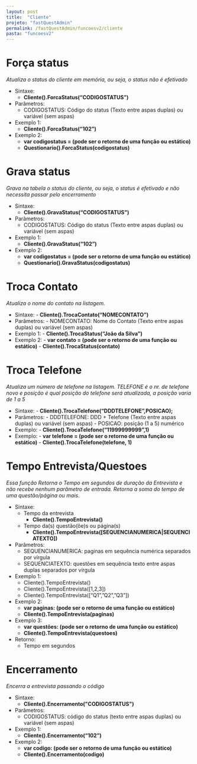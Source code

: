 ```yaml
---
layout: post
title:  "Cliente"
projeto: "fastQuestAdmin"
permalink: /fastQuestAdmin/funcoesv2/cliente
pasta: "funcoesv2"
---
```


# Força status
*Atualiza o status do cliente em memória, ou seja, o status não é efetivado*

- Sintaxe:
    - **Cliente().ForcaStatus(“CODIGOSTATUS”)**
- Parâmetros:
    - CODIGOSTATUS: Código do status (Texto entre aspas duplas) ou variável (sem aspas)
- Exemplo 1: 
    - **Cliente().ForcaStatus(“102”)**
- Exemplo 2:
    - **var codigostatus = (pode ser o retorno de uma função ou estático)**
    - **Questionario().ForcaStatus(codigostatus)**


# Grava status
*Grava na tabela o status do cliente, ou seja, o status é efetivado e não necessita passar pelo encerramento*

- Sintaxe:
    - **Cliente().GravaStatus(“CODIGOSTATUS”)**
- Parâmetros:
    - CODIGOSTATUS: Código do status (Texto entre aspas duplas) ou variável (sem aspas)
- Exemplo 1: 
    - **Cliente().GravaStatus(“102”)**
- Exemplo 2:
    - **var codigostatus = (pode ser o retorno de uma função ou estático)**
    - **Questionario().GravaStatus(codigostatus)**

# Troca Contato
*Atualiza o nome do contato na listagem.*

- Sintaxe:
        - **Cliente().TrocaContato(“NOMECONTATO”)**
- Parâmetros:
        - NOMECONTATO: Nome do Contato (Texto entre aspas duplas) ou variável (sem aspas)
- Exemplo 1:
        - **Cliente().TrocaStatus(“João da Silva”)**
- Exemplo 2:
        - **var contato = (pode ser o retorno de uma função ou estático)**
        - **Cliente().TrocaStatus(contato)**


# Troca Telefone
*Atualiza um número de telefone na listagem. TELEFONE é o nr. de telefone novo e posição é qual posição do telefone será atualizada, a posição varia de 1 a 5*

- Sintaxe:
        - **Cliente().TrocaTelefone(“DDDTELEFONE”,POSICAO);**
- Parâmetros:
        - DDDTELEFONE: DDD + Telefone (Texto entre aspas duplas) ou variável (sem aspas)
        - POSICAO: posição (1 a 5) numérico
- Exemplo:
        - **Cliente().TrocaTelefone(“11999999999”,1)**
- Exemplo:
        - **var telefone = (pode ser o retorno de uma função ou estático)**
        - **Cliente().TrocaTelefone(telefone, 1)**


# Tempo Entrevista/Questoes
*Essa função Retorna o Tempo em segundos de duração da Entrevista e não recebe nenhum parâmetro de entrada.
Retorna a soma do tempo de uma questão/página ou mais.*

- Sintaxe:
    - Tempo da entrevista
        - **Cliente().TempoEntrevista()**
    - Tempo da(s) questão(õe)s ou página(s)
        - **Cliente().TempoEntrevista([SEQUENCIANUMERICA|SEQUENCIATEXTO])**
- Parâmetros:
    - SEQUENCIANUMERICA: paginas em sequência numérica separados por vírgula
    - SEQUENCIATEXTO: questões em sequência texto entre aspas duplas separados por vírgula
- Exemplo 1:
    - Cliente().TempoEntrevista()
    - Cliente().TempoEntrevista([1,2,3])
    - Cliente().TempoEntrevista([“Q1”,”Q2”,”Q3”])
- Exemplo 2:
    - **var paginas: (pode ser o retorno de uma função ou estático)**
    - **Cliente().TempoEntrevista(paginas)**
- Exemplo 3:
    - **var questões: (pode ser o retorno de uma função ou estático)**
    - **Cliente().TempoEntrevista(questoes)**
- Retorno:
    - Tempo em segundos


# Encerramento
*Encerra a entrevista passando o código*

- Sintaxe:
    - **Cliente().Encerramento("CODIGOSTATUS")**
- Parâmetros:
    - CODIGOSTATUS: código do status (texto entre aspas duplas) ou variável (sem aspas)
- Exemplo 1:
    - **Cliente().Encerramento(“102”)**
- Exemplo 2:
    - **var codigo: (pode ser o retorno de uma função ou estático)**
    - **Cliente().Encerramento(codigo)**

